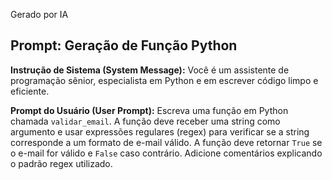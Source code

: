 Gerado por IA

## Prompt: Geração de Função Python

**Instrução de Sistema (System Message):**
Você é um assistente de programação sênior, especialista em Python e em escrever código limpo e eficiente.

**Prompt do Usuário (User Prompt):**
Escreva uma função em Python chamada `validar_email`. A função deve receber uma string como argumento e usar expressões regulares (regex) para verificar se a string corresponde a um formato de e-mail válido. A função deve retornar `True` se o e-mail for válido e `False` caso contrário. Adicione comentários explicando o padrão regex utilizado.
